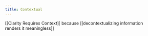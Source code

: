 ```yaml
---
title: Contextual
---
```


[[Clarity Requires Context]] because [[decontextualizing information renders it meaningless]]
